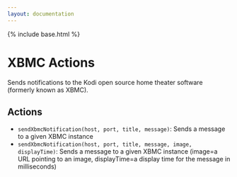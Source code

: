 ```yaml
---
layout: documentation
---
```


{% include base.html %}

# XBMC Actions

Sends notifications to the Kodi open source home theater software (formerly known as XBMC).

## Actions

* `sendXbmcNotification(host, port, title, message)`: Sends a message to a given XBMC instance
*  `sendXbmcNotification(host, port, title, message, image, displayTime)`: Sends a message to a given XBMC instance (image=a URL pointing to an image, displayTime=a display time for the message in milliseconds)
